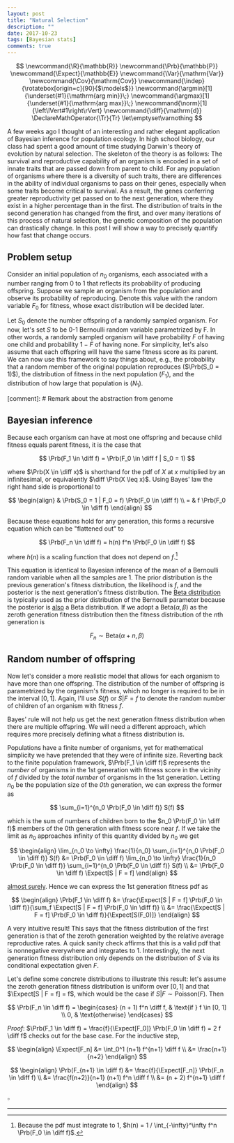 ```yaml
---
layout: post
title: "Natural Selection"
description: ""
date: 2017-10-23
tags: [Bayesian stats]
comments: true
---
```


$$
  \newcommand{\R}{\mathbb{R}}
  \newcommand{\Prb}{\mathbb{P}}
  \newcommand{\Expect}{\mathbb{E}}
  \newcommand{\Var}{\mathrm{Var}}
  \newcommand{\Cov}{\mathrm{Cov}}
  \newcommand{\indep}{\rotatebox[origin=c]{90}{$\models$}}
  \newcommand{\argmin}[1]{\underset{#1}{\mathrm{arg min}}\;}
  \newcommand{\argmax}[1]{\underset{#1}{\mathrm{arg max}}\;}
  \newcommand{\norm}[1]{\left\lVert#1\right\rVert}
  \newcommand{\diff}{\mathrm{d}}
  \DeclareMathOperator{\Tr}{Tr}
  \let\emptyset\varnothing
$$

A few weeks ago I thought of an interesting and rather elegant application of Bayesian inference for population ecology. In high school biology, our class had spent a good amount of time studying Darwin's theory of evolution by natural selection. The skeleton of the theory is as follows: The survival and reproductive capability of an organism is encoded in a set of innate traits that are passed down from parent to child. For any population of organisms where there is a diversity of such traits, there are differences in the ability of individual organisms to pass on their genes, especially when some traits become critical to survival. As a result, the genes conferring greater reproductivity get passed on to the next generation, where they exist in a higher percentage than in the first. The distribution of traits in the second generation has changed from the first, and over many iterations of this process of natural selection, the genetic composition of the population can drastically change. In this post I will show a way to precisely quantify how fast that change occurs.

## Problem setup

Consider an initial population of $n_0$ organisms, each associated with a number ranging from 0 to 1 that reflects its probability of producing offspring. Suppose we sample an organism from the population and observe its probability of reproducing. Denote this value with the random variable $F_0$ for fitness, whose exact distribution will be decided later.

Let $S_0$ denote the number offspring of a randomly sampled organism. For now, let's set $S$ to be 0-1 Bernoulli random variable parametrized by F. In other words, a randomly sampled organism will have probability $F$ of having one child and probability $1 - F$ of having none. For simplicity, let's also assume that each offspring will have the same fitness score as its parent.
We can now use this framework to say things about, e.g., the probability that a random member of the original population reproduces ($\Prb(S_0 = 1)$), the distribution of fitness in the next population ($F_1$), and the distribution of how large that population is ($N_1$).

[comment]: # Remark about the abstraction from genome

## Bayesian inference

Because each organism can have at most one offspring and because child fitness equals parent fitness, it is the case that

$$ \Prb(F_1 \in \diff f) = \Prb(F_0 \in \diff f | S_0 = 1) $$

where $\Prb(X \in \diff x)$ is shorthand for the pdf of $X$ at $x$ multiplied by an infinitesimal, or equivalently $\diff \Prb(X \leq x)$.
Using Bayes' law the right hand side is proportional to

$$
\begin{align}
  & \Prb(S_0 = 1 | F_0 = f) \Prb(F_0 \in \diff f) \\
= & f \Prb(F_0 \in \diff f)
\end{align}
$$

Because these equations hold for any generation, this forms a recursive equation which can be "flattened out" to

$$ \Prb(F_n \in \diff f) = h(n) f^n \Prb(F_0 \in \diff f) $$

where $h(n)$ is a scaling function that does not depend on $f$.[^1]

This equation is identical to Bayesian inference of the mean of a Bernoulli random variable when all the samples are 1. The prior distribution is the previous generation's fitness distribution, the likelihood is $f$, and the posterior is the next generation's fitness distribution. The [Beta distribution](https://en.wikipedia.org/wiki/Beta_distribution) is typically used as the prior distribution of the Bernoulli parameter because the posterior is [also](https://en.wikipedia.org/wiki/Conjugate_prior) a Beta distribution. If we adopt a $\text{Beta}(\alpha, \beta)$ as the zeroth generation fitness distribution then the fitness distribution of the $n$th generation is

$$ F_n \sim \text{Beta}(\alpha + n, \beta) $$

## Random number of offspring

Now let's consider a more realistic model that allows for each organism to have more than one offspring. The distribution of the number of offspring is parametrized by the organism's fitness, which no longer is required to be in the interval $[0, 1]$. Again, I'll use $S(f)$ or
$S | F = f$ to denote the random number of children of an organism with fitness $f$.

Bayes' rule will not help us get the next generation fitness distribution when there are multiple offspring. We will need a different approach, which requires more precisely defining what a fitness distribution is.

Populations have a finite number of organisms, yet for mathematical simplicity we have pretended that they were of infinite size. Reverting back to the finite population framework, $\Prb(F_1 \in \diff f)$ represents the *number* of organisms in the 1st generation with fitness score in the vicinity of $f$ divided by the *total number* of organisms in the 1st generation. Letting $n_0$ be the population size of the *0th* generation, we can express the former as

$$ \sum_{i=1}^{n_0 \Prb(F_0 \in \diff f)} S(f) $$

which is the sum of numbers of children born to the $n_0 \Prb(F_0 \in \diff f)$ members of the 0th generation with fitness score near $f$. If we take the limit as $n_0$ approaches infinity of this quantity divided by $n_0$ we get

$$
\begin{align}
\lim_{n_0 \to \infty} \frac{1}{n_0} \sum_{i=1}^{n_0 \Prb(F_0 \in \diff f)} S(f)
&= \Prb(F_0 \in \diff f) \lim_{n_0 \to \infty} \frac{1}{n_0 \Prb(F_0 \in \diff f)} \sum_{i=1}^{n_0 \Prb(F_0 \in \diff f)} S(f) \\
&= \Prb(F_0 \in \diff f) \Expect[S | F = f]
\end{align}
$$

[almost surely](https://en.wikipedia.org/wiki/Law_of_large_numbers#Strong_law). Hence we can express the 1st generation fitness pdf as

$$
\begin{align}
\Prb(F_1 \in \diff f)
&= \frac{\Expect[S | F = f] \Prb(F_0 \in \diff f)}{\sum_f \Expect[S | F = f] \Prb(F_0 \in \diff f)} \\
&= \frac{\Expect[S | F = f] \Prb(F_0 \in \diff f)}{\Expect[S(F_0)]}
\end{align}
$$

A very intuitive result! This says that the fitness distribution of the first generation is that of the zeroth generation weighted by the relative average reproductive rates. A quick sanity check affirms that this is a valid pdf that is nonnegative everywhere and integrates to 1. Interestingly, the next generation fitness distribution only depends on the distribution of $S$ via its conditional expectation given $F$.

Let's define some concrete distributions to illustrate this result: let's assume the zeroth generation fitness distribution is uniform over $[0, 1]$
and that $\Expect[S | F = f] = f$,
which would be the case if $S | F \sim \text{Poisson}(F)$. Then

$$ \Prb(F_n \in \diff f) = \begin{cases}
(n + 1) f^n \diff f, & \text{if } f \in [0, 1] \\
0, & \text{otherwise}
\end{cases}
$$

*Proof*: $\Prb(F_1 \in \diff f) = \frac{f}{\Expect[F_0]} \Prb(F_0 \in \diff f) = 2 f \diff f$ checks out for the base case. For the inductive step,

$$
\begin{align}
\Expect[F_n]
&= \int_0^1 (n+1) f^{n+1} \diff f \\
&= \frac{n+1}{n+2}
\end{align}
$$

$$
\begin{align}
\Prb(F_{n+1} \in \diff f)
&= \frac{f}{\Expect[F_n]} \Prb(F_n \in \diff f) \\
&= \frac{f(n+2)}{n+1} (n+1) f^n \diff f \\
&= (n + 2) f^{n+1} \diff f
\end{align}
$$

$\square$

___

[^1]: Because the pdf must integrate to 1, $h(n) = 1 / \int_{-\infty}^\infty f^n \Prb(F_0 \in \diff f)$.
